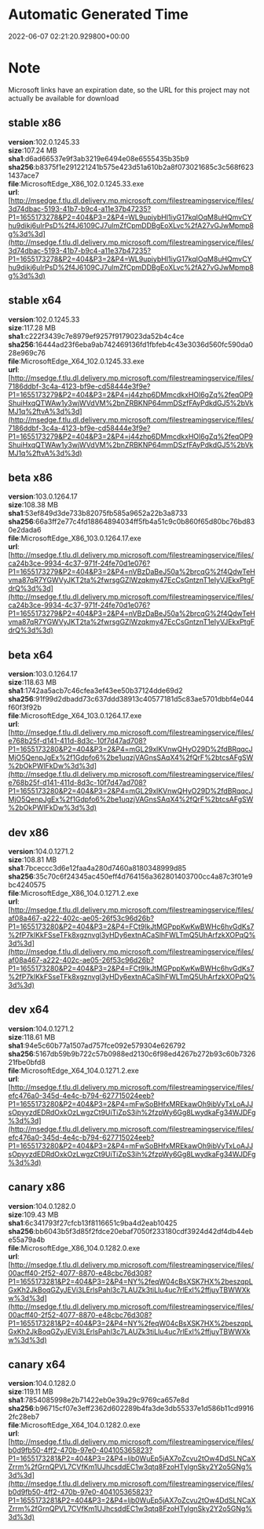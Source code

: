 # Automatic Generated Time
2022-06-07 02:21:20.929800+00:00

# Note
Microsoft links have an expiration date, so the URL for this project may not actually be available for download

## stable x86
**version**:102.0.1245.33  
**size**:107.24 MB  
**sha1**:d6ad66537e9f3ab3219e6494e08e6555435b35b9  
**sha256**:b8375f1e291221241b575e423d51a610b2a8f073021685c3c568f6231437ace7  
**file**:MicrosoftEdge_X86_102.0.1245.33.exe  
**url**:[http://msedge.f.tlu.dl.delivery.mp.microsoft.com/filestreamingservice/files/3d74dbac-5193-41b7-b9c4-a11e37b47235?P1=1655173278&P2=404&P3=2&P4=WL9upiybHI1iyG17kqIOqM8uHQmvCYhu9dikj6uIrPsD%2f4J6109CJ7ulmZfCpmDDBgEoXLvc%2fA27vGJwMpmp8g%3d%3d](http://msedge.f.tlu.dl.delivery.mp.microsoft.com/filestreamingservice/files/3d74dbac-5193-41b7-b9c4-a11e37b47235?P1=1655173278&P2=404&P3=2&P4=WL9upiybHI1iyG17kqIOqM8uHQmvCYhu9dikj6uIrPsD%2f4J6109CJ7ulmZfCpmDDBgEoXLvc%2fA27vGJwMpmp8g%3d%3d)  

## stable x64
**version**:102.0.1245.33  
**size**:117.28 MB  
**sha1**:c222f3439c7e8979ef9257f9179023da52b4c4ce  
**sha256**:16444ad23f6eba9ab742469136fd1fbfeb4c43e3036d560fc590da028e969c76  
**file**:MicrosoftEdge_X64_102.0.1245.33.exe  
**url**:[http://msedge.f.tlu.dl.delivery.mp.microsoft.com/filestreamingservice/files/7186ddbf-3c4a-4123-bf9e-cd58444e3f9e?P1=1655173279&P2=404&P3=2&P4=j44zhp6DMmcdkxHOl6gZq%2feqOP9ShuiHxqQTWAw1y3wjWVdVM%2bnZRBKNP64mmDSzfFAyPdkdGJ5%2bVkMJ1q%2ftvA%3d%3d](http://msedge.f.tlu.dl.delivery.mp.microsoft.com/filestreamingservice/files/7186ddbf-3c4a-4123-bf9e-cd58444e3f9e?P1=1655173279&P2=404&P3=2&P4=j44zhp6DMmcdkxHOl6gZq%2feqOP9ShuiHxqQTWAw1y3wjWVdVM%2bnZRBKNP64mmDSzfFAyPdkdGJ5%2bVkMJ1q%2ftvA%3d%3d)  

## beta x86
**version**:103.0.1264.17  
**size**:108.38 MB  
**sha1**:53ef849d3de733b82075fb585a9652a22b3a8733  
**sha256**:66a3ff2e77c4fd18864894034ff5fb4a51c9c0b860f65d80bc76bd830e2dada6  
**file**:MicrosoftEdge_X86_103.0.1264.17.exe  
**url**:[http://msedge.f.tlu.dl.delivery.mp.microsoft.com/filestreamingservice/files/ca24b3ce-9934-4c37-971f-24fe70d1e076?P1=1655173279&P2=404&P3=2&P4=nVBzDaBeJ50a%2brcqG%2f4QdwTeHvma87qR7YGWVyJKT2ta%2fwrsgGZlWzqkmy47EcCsGntznT1eIyVJEkxPtgFdrQ%3d%3d](http://msedge.f.tlu.dl.delivery.mp.microsoft.com/filestreamingservice/files/ca24b3ce-9934-4c37-971f-24fe70d1e076?P1=1655173279&P2=404&P3=2&P4=nVBzDaBeJ50a%2brcqG%2f4QdwTeHvma87qR7YGWVyJKT2ta%2fwrsgGZlWzqkmy47EcCsGntznT1eIyVJEkxPtgFdrQ%3d%3d)  

## beta x64
**version**:103.0.1264.17  
**size**:118.63 MB  
**sha1**:1742aa5acb7c46cfea3ef43ee50b37124dde69d2  
**sha256**:91f99d2dbadd73c637ddd38913c40577181d5c83ae5701dbbf4e044f60f3f92b  
**file**:MicrosoftEdge_X64_103.0.1264.17.exe  
**url**:[http://msedge.f.tlu.dl.delivery.mp.microsoft.com/filestreamingservice/files/e768b25f-d141-411d-8d3c-10f7d47ad708?P1=1655173280&P2=404&P3=2&P4=mGL29xlKVnwQHyO29D%2fdBRqqcJMjO5QenpJgEx%2f1Gdpfo6%2be1uqzjVAGnsSAqX4%2fQrF%2btcsAFgSW%2bOkPWlFkDw%3d%3d](http://msedge.f.tlu.dl.delivery.mp.microsoft.com/filestreamingservice/files/e768b25f-d141-411d-8d3c-10f7d47ad708?P1=1655173280&P2=404&P3=2&P4=mGL29xlKVnwQHyO29D%2fdBRqqcJMjO5QenpJgEx%2f1Gdpfo6%2be1uqzjVAGnsSAqX4%2fQrF%2btcsAFgSW%2bOkPWlFkDw%3d%3d)  

## dev x86
**version**:104.0.1271.2  
**size**:108.81 MB  
**sha1**:7bceccc3d6e12faa4a280d7460a8180348999d85  
**sha256**:35c70c6f24345ac450eff4d764156a362801403700cc4a87c3f01e9bc4240575  
**file**:MicrosoftEdge_X86_104.0.1271.2.exe  
**url**:[http://msedge.f.tlu.dl.delivery.mp.microsoft.com/filestreamingservice/files/af08a467-a222-402c-ae05-26f53c96d26b?P1=1655173280&P2=404&P3=2&P4=FCt9lkJtMGPppKwKwBWHc6hvGdKs7%2fP7klKkFSseTFk8xgznvgl3yHDy6extnACaSlhFWLTmQ5UhArfzkXOPqQ%3d%3d](http://msedge.f.tlu.dl.delivery.mp.microsoft.com/filestreamingservice/files/af08a467-a222-402c-ae05-26f53c96d26b?P1=1655173280&P2=404&P3=2&P4=FCt9lkJtMGPppKwKwBWHc6hvGdKs7%2fP7klKkFSseTFk8xgznvgl3yHDy6extnACaSlhFWLTmQ5UhArfzkXOPqQ%3d%3d)  

## dev x64
**version**:104.0.1271.2  
**size**:118.61 MB  
**sha1**:94e5c60b77a1507ad757fce092e579304e626792  
**sha256**:5167db59b9b722c57b0988ed2130c6f98ed4267b272b93c60b732621fbe0bfd8  
**file**:MicrosoftEdge_X64_104.0.1271.2.exe  
**url**:[http://msedge.f.tlu.dl.delivery.mp.microsoft.com/filestreamingservice/files/efc476a0-345d-4e4c-b794-627715024eeb?P1=1655173280&P2=404&P3=2&P4=mFwSoBHfxMREkawOh9ibVyTxLoAJJsOpyyzdEDRdOxkOzLwgzCt9UiTiZpS3ih%2fzpWy6Gg8LwydkaFg34WJDFg%3d%3d](http://msedge.f.tlu.dl.delivery.mp.microsoft.com/filestreamingservice/files/efc476a0-345d-4e4c-b794-627715024eeb?P1=1655173280&P2=404&P3=2&P4=mFwSoBHfxMREkawOh9ibVyTxLoAJJsOpyyzdEDRdOxkOzLwgzCt9UiTiZpS3ih%2fzpWy6Gg8LwydkaFg34WJDFg%3d%3d)  

## canary x86
**version**:104.0.1282.0  
**size**:109.43 MB  
**sha1**:6c341793f27cfcb13f8116651c9ba4d2eab10425  
**sha256**:bb6043b5f3d85f2fdce20ebaf7050f233180cdf3924d42df4db44ebe55a79a4b  
**file**:MicrosoftEdge_X86_104.0.1282.0.exe  
**url**:[http://msedge.f.tlu.dl.delivery.mp.microsoft.com/filestreamingservice/files/00acff40-2f52-4077-8870-e48cbc76d308?P1=1655173281&P2=404&P3=2&P4=NY%2feqW04cBsXSK7HX%2beszqpLGxKh2JkBoqGZyJEVi3LErlsPahl3c7LAUZk3tiLIu4uc7rlExI%2ffjuyTBWWXkw%3d%3d](http://msedge.f.tlu.dl.delivery.mp.microsoft.com/filestreamingservice/files/00acff40-2f52-4077-8870-e48cbc76d308?P1=1655173281&P2=404&P3=2&P4=NY%2feqW04cBsXSK7HX%2beszqpLGxKh2JkBoqGZyJEVi3LErlsPahl3c7LAUZk3tiLIu4uc7rlExI%2ffjuyTBWWXkw%3d%3d)  

## canary x64
**version**:104.0.1282.0  
**size**:119.11 MB  
**sha1**:7854085998e2b71422eb0e39a29c9769ca657e8d  
**sha256**:b96715cf07e3eff2362d602289b4fa3de3db55337e1d586b11cd99162fc28eb7  
**file**:MicrosoftEdge_X64_104.0.1282.0.exe  
**url**:[http://msedge.f.tlu.dl.delivery.mp.microsoft.com/filestreamingservice/files/b0d9fb50-4ff2-470b-97e0-404105365823?P1=1655173281&P2=404&P3=2&P4=ljb0WuEp5jAX7oZcvu2tOw4DdSLNCaXZrrm%2fGrnQPVL7CVfKm1UJhcsddEC1w3qtq8FzoHTyIgnSky2Y2o5GNg%3d%3d](http://msedge.f.tlu.dl.delivery.mp.microsoft.com/filestreamingservice/files/b0d9fb50-4ff2-470b-97e0-404105365823?P1=1655173281&P2=404&P3=2&P4=ljb0WuEp5jAX7oZcvu2tOw4DdSLNCaXZrrm%2fGrnQPVL7CVfKm1UJhcsddEC1w3qtq8FzoHTyIgnSky2Y2o5GNg%3d%3d)  

